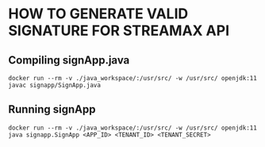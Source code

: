 
# HOW TO GENERATE VALID SIGNATURE FOR STREAMAX API

## Compiling signApp.java

```
docker run --rm -v ./java_workspace/:/usr/src/ -w /usr/src/ openjdk:11 javac signapp/SignApp.java
```

## Running signApp

```
docker run --rm -v ./java_workspace/:/usr/src/ -w /usr/src/ openjdk:11 java signapp.SignApp <APP_ID> <TENANT_ID> <TENANT_SECRET>
```